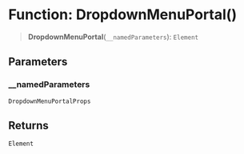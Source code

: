 # Function: DropdownMenuPortal()

> **DropdownMenuPortal**(`__namedParameters`): `Element`

## Parameters

### \_\_namedParameters

`DropdownMenuPortalProps`

## Returns

`Element`
